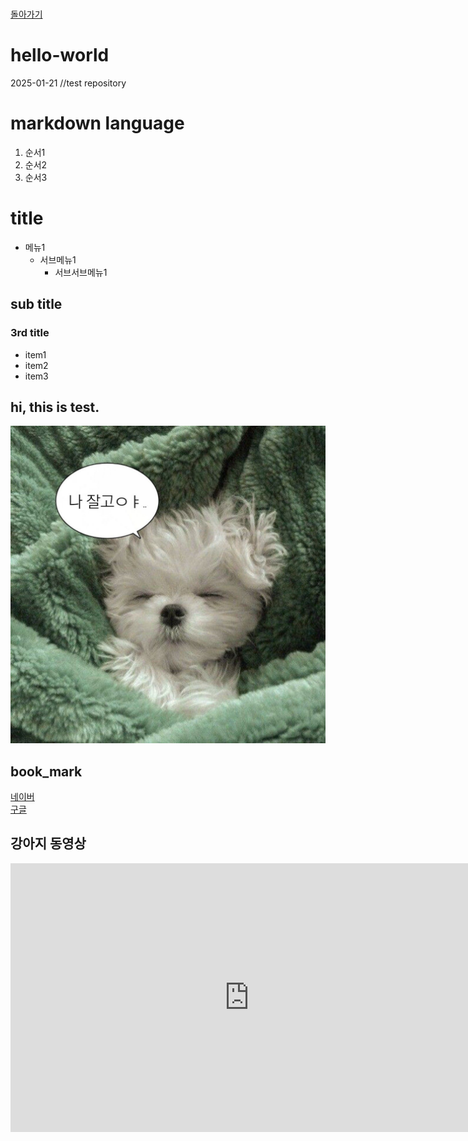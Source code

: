 <br>[돌아가기](https://rustylake92.github.io)<br> 
# hello-world
2025-01-21 //test repository

# markdown language
 1. 순서1
 2. 순서2
 3. 순서3

# title
 * 메뉴1
    + 서브메뉴1
      - 서브서브메뉴1

## sub title
### 3rd title
- item1
- item2
- item3

## hi, this is test.
<img src="dog.jpg"/><br>
## book_mark
 [네이버](https://naver.com)<br>
 [구글](https://google.com)<br>
## 강아지 동영상
<iframe width="764" height="430" src="https://www.youtube.com/embed/BGo-jxvN76M" title="개 음악🎵편안한 진정 음악🐶 개를 진정시키는 분리불안 치료 음악" frameborder="0" allow="accelerometer; autoplay; clipboard-write; encrypted-media; gyroscope; picture-in-picture; web-share" referrerpolicy="strict-origin-when-cross-origin" allowfullscreen></iframe>
